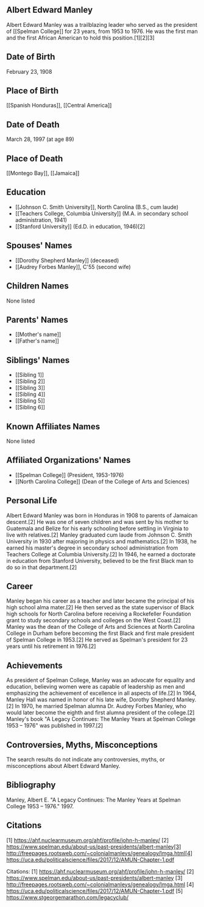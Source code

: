 ## Albert Edward Manley
Albert Edward Manley was a trailblazing leader who served as the president of [[Spelman College]] for 23 years, from 1953 to 1976. He was the first man and the first African American to hold this position.[1][2][3]

## Date of Birth
February 23, 1908

## Place of Birth
[[Spanish Honduras]], [[Central America]]

## Date of Death
March 28, 1997 (at age 89)

## Place of Death
[[Montego Bay]], [[Jamaica]]

## Education
- [[Johnson C. Smith University]], North Carolina (B.S., cum laude)
- [[Teachers College, Columbia University]] (M.A. in secondary school administration, 1941)
- [[Stanford University]] (Ed.D. in education, 1946)[2]

## Spouses' Names
- [[Dorothy Shepherd Manley]] (deceased)
- [[Audrey Forbes Manley]], C'55 (second wife)

## Children Names
None listed

## Parents' Names
- [[Mother's name]]
- [[Father's name]]

## Siblings' Names
- [[Sibling 1]]
- [[Sibling 2]]
- [[Sibling 3]]
- [[Sibling 4]]
- [[Sibling 5]]
- [[Sibling 6]]

## Known Affiliates Names
None listed

## Affiliated Organizations' Names
- [[Spelman College]] (President, 1953-1976)
- [[North Carolina College]] (Dean of the College of Arts and Sciences)

## Personal Life
Albert Edward Manley was born in Honduras in 1908 to parents of Jamaican descent.[2] He was one of seven children and was sent by his mother to Guatemala and Belize for his early schooling before settling in Virginia to live with relatives.[2] Manley graduated cum laude from Johnson C. Smith University in 1930 after majoring in physics and mathematics.[2] In 1938, he earned his master's degree in secondary school administration from Teachers College at Columbia University.[2] In 1946, he earned a doctorate in education from Stanford University, believed to be the first Black man to do so in that department.[2]

## Career
Manley began his career as a teacher and later became the principal of his high school alma mater.[2] He then served as the state supervisor of Black high schools for North Carolina before receiving a Rockefeller Foundation grant to study secondary schools and colleges on the West Coast.[2] Manley was the dean of the College of Arts and Sciences at North Carolina College in Durham before becoming the first Black and first male president of Spelman College in 1953.[2] He served as Spelman's president for 23 years until his retirement in 1976.[2]

## Achievements
As president of Spelman College, Manley was an advocate for equality and education, believing women were as capable of leadership as men and emphasizing the achievement of excellence in all aspects of life.[2] In 1964, Manley Hall was named in honor of his late wife, Dorothy Shepherd Manley.[2] In 1970, he married Spelman alumna Dr. Audrey Forbes Manley, who would later become the eighth and first alumna president of the college.[2] Manley's book "A Legacy Continues: The Manley Years at Spelman College 1953 – 1976" was published in 1997.[2]

## Controversies, Myths, Misconceptions
The search results do not indicate any controversies, myths, or misconceptions about Albert Edward Manley.

## Bibliography
Manley, Albert E. "A Legacy Continues: The Manley Years at Spelman College 1953 – 1976." 1997.

## Citations
[1] https://ahf.nuclearmuseum.org/ahf/profile/john-h-manley/
[2] https://www.spelman.edu/about-us/past-presidents/albert-manley[3] http://freepages.rootsweb.com/~colonialmanleys/genealogy/lmga.html[4] https://uca.edu/politicalscience/files/2017/12/AMUN-Chapter-1.pdf

Citations:
[1] https://ahf.nuclearmuseum.org/ahf/profile/john-h-manley/
[2] https://www.spelman.edu/about-us/past-presidents/albert-manley
[3] http://freepages.rootsweb.com/~colonialmanleys/genealogy/lmga.html
[4] https://uca.edu/politicalscience/files/2017/12/AMUN-Chapter-1.pdf
[5] https://www.stgeorgemarathon.com/legacyclub/